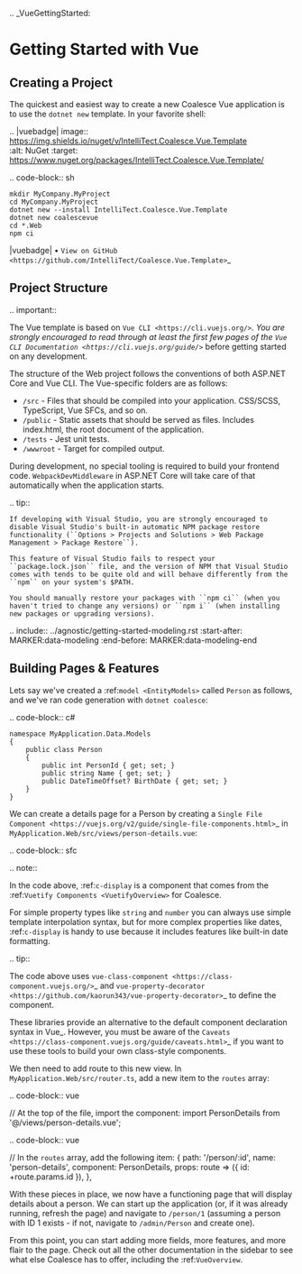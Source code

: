 
.. _VueGettingStarted:

Getting Started with Vue
========================

Creating a Project
------------------

The quickest and easiest way to create a new Coalesce Vue application is to use the ``dotnet new`` template. In your favorite shell:

.. |vuebadge| image:: https://img.shields.io/nuget/v/IntelliTect.Coalesce.Vue.Template   
    :alt: NuGet
    :target: https://www.nuget.org/packages/IntelliTect.Coalesce.Vue.Template/
    
.. code-block:: sh

    mkdir MyCompany.MyProject
    cd MyCompany.MyProject
    dotnet new --install IntelliTect.Coalesce.Vue.Template
    dotnet new coalescevue
    cd *.Web
    npm ci

|vuebadge| • `View on GitHub <https://github.com/IntelliTect/Coalesce.Vue.Template>`_ 

Project Structure
-----------------

.. important::
  
  The Vue template is based on `Vue CLI <https://cli.vuejs.org/>`_. You are strongly encouraged to read through at least the first few pages of the `Vue CLI Documentation <https://cli.vuejs.org/guide/>`_ before getting started on any development.

The structure of the Web project follows the conventions of both ASP.NET Core and Vue CLI. The Vue-specific folders are as follows:

- ``/src`` - Files that should be compiled into your application. CSS/SCSS, TypeScript, Vue SFCs, and so on.
- ``/public`` - Static assets that should be served as files. Includes index.html, the root document of the application.
- ``/tests`` - Jest unit tests.
- ``/wwwroot`` - Target for compiled output.

During development, no special tooling is required to build your frontend code. ``WebpackDevMiddleware`` in ASP.NET Core will take care of that automatically when the application starts.

.. tip::

    If developing with Visual Studio, you are strongly encouraged to disable Visual Studio's built-in automatic NPM package restore functionality (``Options > Projects and Solutions > Web Package Management > Package Restore``). 
    
    This feature of Visual Studio fails to respect your ``package.lock.json`` file, and the version of NPM that Visual Studio comes with tends to be quite old and will behave differently from the ``npm`` on your system's $PATH.

    You should manually restore your packages with ``npm ci`` (when you haven't tried to change any versions) or ``npm i`` (when installing new packages or upgrading versions).

.. include:: ../agnostic/getting-started-modeling.rst
    :start-after: MARKER:data-modeling
    :end-before: MARKER:data-modeling-end


Building Pages & Features
-------------------------

Lets say we've created a :ref:`model <EntityModels>` called `Person` as follows, and we've ran code generation with ``dotnet coalesce``:

.. code-block:: c#

    namespace MyApplication.Data.Models 
    {
        public class Person
        {
            public int PersonId { get; set; }
            public string Name { get; set; }
            public DateTimeOffset? BirthDate { get; set; }
        }
    }

We can create a details page for a Person by creating a `Single File Component <https://vuejs.org/v2/guide/single-file-components.html>`_ in ``MyApplication.Web/src/views/person-details.vue``:

.. code-block:: sfc  

  <template>
    <dl>
      <dt>Name</dt>
      <dd>
        <c-display :model="person" for="name" />
      </dd>

      <dt>Date of Birth</dt>
      <dd>
        <c-display :model="person" for="birthDate" format="M/d/yyyy" />
      </dd>
    </dl>
  </template>

  <script lang="ts"> 
  import { Vue, Component, Watch, Prop } from "vue-property-decorator";
  import { PersonViewModel } from "@/viewmodels.g";

  @Component({})
  export default class extends Vue {
    @Prop({ required: true, type: Number })
    id!: number;

    person = new PersonViewModel();

    created() {
      this.person.$load(this.id);
    }
  }
  </script>

.. note::

  In the code above, :ref:`c-display` is a component that comes from the :ref:`Vuetify Components <VuetifyOverview>` for Coalesce.

  For simple property types like `string` and `number` you can always use simple template interpolation syntax, but for more complex properties like dates, :ref:`c-display` is handy to use because it includes features like built-in date formatting.

.. tip::

  The code above uses `vue-class-component <https://class-component.vuejs.org/>`_ and `vue-property-decorator <https://github.com/kaorun343/vue-property-decorator>`_ to define the component.

  These libraries provide an alternative to the default component declaration syntax in Vue_. However, you must be aware of the `Caveats <https://class-component.vuejs.org/guide/caveats.html>`_ if you want to use these tools to build your own class-style components.

We then need to add route to this new view. In ``MyApplication.Web/src/router.ts``, add a new item to the `routes` array:

.. code-block:: vue

  // At the top of the file, import the component:
  import PersonDetails from '@/views/person-details.vue';

.. code-block:: vue

  // In the `routes` array, add the following item:
  {
    path: '/person/:id',
    name: 'person-details',
    component: PersonDetails,
    props: route => ({ id: +route.params.id }),
  },

With these pieces in place, we now have a functioning page that will display details about a person. We can start up the application (or, if it was already running, refresh the page) and navigate to ``/person/1`` (assuming a person with ID 1 exists - if not, navigate to ``/admin/Person`` and create one).

From this point, you can start adding more fields, more features, and more flair to the page. Check out all the other documentation in the sidebar to see what else Coalesce has to offer, including the :ref:`VueOverview`.